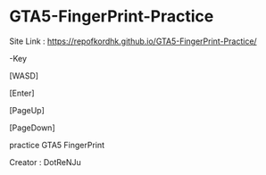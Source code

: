 # GTA5-FingerPrint-Practice
Site Link : https://repofkordhk.github.io/GTA5-FingerPrint-Practice/
 
 -Key
 
[WASD]

[Enter]

[PageUp]

[PageDown]



practice GTA5 FingerPrint

Creator : DotReNJu
